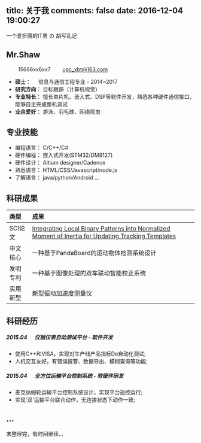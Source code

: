 title: 关于我
comments: false
date: 2016-12-04 19:00:27
---
一个爱折腾的IT男 の 胡写乱记

## Mr.Shaw
<!-- 图标参考 https://neveryu.github.io/2016/09/03/hexo-next-one/ -->

&nbsp;&nbsp;&nbsp;<i class="fa fa-phone-square" aria-hidden="true"></i> &nbsp;&nbsp;&nbsp; 15666xx6xx7
&nbsp;&nbsp;&nbsp;<i class="fa fa-envelope" aria-hidden="true"></i>&nbsp;&nbsp;&nbsp;&nbsp;[upc_xbt@163.com](mailto:upc_xbt@163.com)

- **硕士**： &nbsp;&nbsp;&nbsp;&nbsp;信息与通信工程专业 - 2014~2017
- **研究方向**： 目标跟踪（计算机视觉）
- **专业特长**： 擅长单片机、嵌入式、DSP等软件开发，熟悉各种硬件通信接口，能够自主完成整机调试
- **业余爱好**： 游泳、羽毛球、网络爬虫

## 专业技能

- 编程语言： C/C++/C#
- 硬件编程： 嵌入式开发(STM32/DM8127)
- 硬件设计： Altium designer/Cadence
- 熟悉语言： HTML/CSS/Javascript/node.js
- 了解语言： java/python/Android
...

## 科研成果

| 类型 | 成果 |
| :---|:---|
| SCI论文 | [Integrating Local Binary Patterns into Normalized Moment of Inertia for Updating Tracking Templates](http://xueshu.baidu.com/s?wd=paperuri%3A%28bca8534ade544331ddbf48cb6c1ea766%29&filter=sc_long_sign&tn=SE_xueshusource_2kduw22v&sc_vurl=http%3A%2F%2Fieeexplore.ieee.org%2Fxpl%2FarticleDetails.jsp%3Farnumber%3D7534801&ie=utf-8&sc_us=7077151194146836774) |
| 中文核心 | 一种基于PandaBoard的运动物体检测系统设计 |
| 发明专利 | 一种基于图像处理的双车联动智能校正系统 |
| 实用新型 | 新型振动加速度测量仪 |


## 科研经历

##### 2015.04 &nbsp;&nbsp;&nbsp;&nbsp; 仪器仪表自动测试平台 - 软件开发

- 使用C++和VISA，实现对生产线产品指标De自动化测试;
- 人机交互友好，有错误报警、数据导出、模糊查询等功能;

##### 2015.04 &nbsp;&nbsp;&nbsp;&nbsp; 全方位运输平台控制系统 - 软硬件研发
- 麦克纳姆轮运输平台控制系统设计，实现平台遥控运行;
- 实现'双'运输平台联合动作，无连接状态下动作一致;

...
---
未整理完，有时间继续...